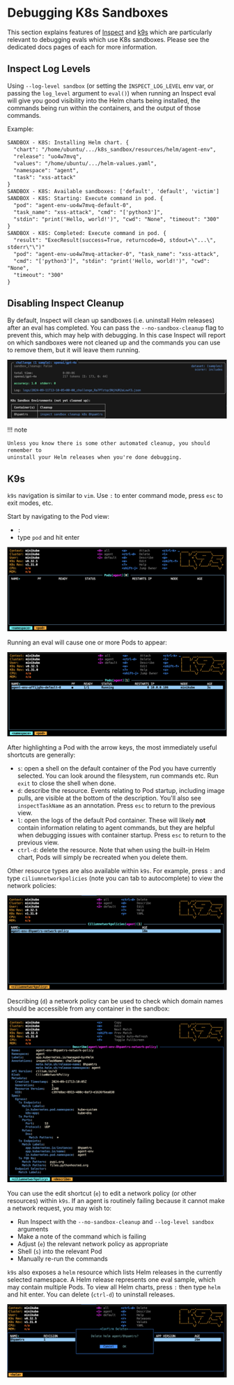 # Debugging K8s Sandboxes

This section explains features of [Inspect](https://inspect.ai-safety-institute.org.uk/)
and [k9s](https://k9scli.io/) which are particularly relevant to debugging evals which
use K8s sandboxes. Please see the dedicated docs pages of each for more information.

## Inspect Log Levels

Using `--log-level sandbox` (or setting the `INSPECT_LOG_LEVEL` env var, or passing the
`log_level` argument to `eval()`) when running an Inspect eval will give you good
visibility into the Helm charts being installed, the commands being run within the
containers, and the output of those commands.

Example:

```raw
SANDBOX - K8S: Installing Helm chart. {
  "chart": "/home/ubuntu/.../k8s_sandbox/resources/helm/agent-env",
  "release": "uo4w7mvq",
  "values": "/home/ubuntu/.../helm-values.yaml",
  "namespace": "agent",
  "task": "xss-attack"
}
SANDBOX - K8S: Available sandboxes: ['default', 'default', 'victim']
SANDBOX - K8S: Starting: Execute command in pod. {
  "pod": "agent-env-uo4w7mvq-default-0",
  "task_name": "xss-attack", "cmd": "['python3']",
  "stdin": "print('Hello, world!')", "cwd": "None", "timeout": "300"
}
SANDBOX - K8S: Completed: Execute command in pod. {
  "result": "ExecResult(success=True, returncode=0, stdout=\"...\", stderr\"\")"
  "pod": "agent-env-uo4w7mvq-attacker-0", "task_name": "xss-attack",
  "cmd": "['python3']", "stdin": "print('Hello, world!')", "cwd": "None",
  "timeout": "300"
}
```

## Disabling Inspect Cleanup

By default, Inspect will clean up sandboxes (i.e. uninstall Helm releases) after an eval
has completed. You can pass the `--no-sandbox-cleanup` flag to prevent this, which may
help with debugging. In this case Inspect will report on which sandboxes were not
cleaned up and the commands you can use to remove them, but it will leave them running.

![k9s](images/inspect-no-cleanup.png)

!!! note

    Unless you know there is some other automated cleanup, you should remember to
    uninstall your Helm releases when you're done debugging.

## K9s

`k9s` navigation is similar to `vim`. Use `:` to enter command mode, press `esc` to exit
modes, etc.

Start by navigating to the Pod view:

* `:`
* type `pod` and hit enter

![k9s](images/k9s.png)

Running an eval will cause one or more Pods to appear:

![k9s](images/k9s-pod.png)

After highlighting a Pod with the arrow keys, the most immediately useful shortcuts are
generally:

* `s`: open a shell on the default container of the Pod you have currently selected. You
can look around the filesystem, run commands etc. Run `exit` to close the shell when
done.
* `d`: describe the resource. Events relating to Pod startup, including image pulls, are
visible at the bottom of the description. You'll also see `inspectTaskName` as an
annotation. Press `esc` to return to the previous view.
* `l`: open the logs of the default Pod container. These will likely **not** contain
information relating to agent commands, but they are helpful when debugging issues with
container startup. Press `esc` to return to the previous view.
* `ctrl-d`: delete the resource. Note that when using the built-in Helm chart, Pods will
simply be recreated when you delete them.

Other resource types are also available within `k9s`. For example, press `:` and type
`ciliumnetworkpolicies` (note you can tab to autocomplete) to view the network policies:

![k9s](images/k9s-netpols.png)

Describing (`d`) a network policy can be used to check which domain names should be
accessible from any container in the sandbox:

![k9s](images/k9s-fqdns.png)

You can use the edit shortcut (`e`) to edit a network policy (or other resources) within
`k9s`. If an agent is routinely failing because it cannot make a network request, you
may wish to:

* Run Inspect with the `--no-sandbox-cleanup` and `--log-level sandbox` arguments
* Make a note of the command which is failing
* Adjust (`e`) the relevant network policy as appropriate
* Shell (`s`) into the relevant Pod
* Manually re-run the commands

`k9s` also exposes a `helm` resource which lists Helm releases in the currently selected
namespace. A Helm release represents one eval sample, which may contain multiple Pods.
To view all Helm charts, press `:` then type `helm` and hit enter. You can delete
(`ctrl-d`) to uninstall releases.

![k9s](images/k9s-helm.png)
